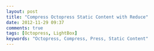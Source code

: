 ```yaml
---
layout: post
title: "Compress Octopress Static Content with Reduce"
date: 2012-11-29 09:37
comments: true
tags: [Octopress, LightBox]
keywords: "Octopress, Compress, Press, Static Content"
---
```


